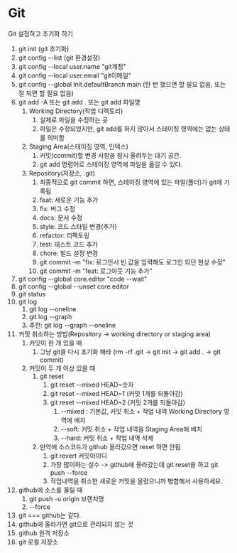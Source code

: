# Git

Git 설정하고 초기화 하기

1. git init (git 초기화)
2. git config --list (git 환경설정)
3. git config --local user.name "git계정"
4. git config --local user.email "git이메일"
5. git config --global init.defaultBranch main (한 번 했으면 할 필요 없음, 또는 잘 되면 할 필요 없음)
6. git add -A 또는 git add . 또는 git add 파일명
   1. Working Directory(작업 디렉토리)
      1. 실제로 파일을 수정하는 곳
      2. 파일은 수정되었지만, git add를 하지 않아서 스테이징 영역에는 없는 상태를 의미함
   2. Staging Area(스테이징 영역, 인덱스)
      1. 커밋(commit)할 변경 사항을 잠시 올려두는 대기 공간.
      2. git add 명령어로 스테이징 영역에 파일을 옮길 수 있다.
   3. Repository(저장소, .git)
      1. 최종적으로 git commit 하면, 스테이징 영역에 있는 파일(폴더)가 git에 기록됨
      2. feat: 새로운 기능 추가
      3. fix: 버그 수정
      4. docs: 문서 수정
      5. style: 코드 스타일 변경(추가)
      6. refactor: 리팩토링
      7. test: 테스트 코드 추가
      8. chore: 빌드 설정 변경
      9. git commit -m "fix: 로그인시 빈 값을 입력해도 로그인 되던 현상 수정"
      10. git commit -m "feat: 로그아웃 기능 추가"
7. git config --global core.editor "code --wait"
8. git config --global --unset core.editor
9. git status
10. git log
    1. git log --oneline
    2. git log --graph
    3. 추천: git log --graph --oneline
11. 커밋 취소하는 방법(Repository -> working directory or staging area)
    1. 커밋이 한 개 있을 때
       1. 그냥 git을 다시 초기화 해라 (rm -rf .git -> git init -> git add . -> git commit)
    2. 커밋이 두 개 이상 있을 때
       1. git reset
          1. git reset --mixed HEAD~숫자
          2. git reset --mixed HEAD~1 (커밋 1개를 되돌아감)
          3. git reset --mixed HEAD~2 (커밋 2개를 되돌아감)
             1. --mixed : 기본값, 커밋 취소 + 작업 내역 Working Directory 영역에 배치
             2. --soft: 커밋 취소 + 작업 내역을 Staging Area에 배치
             3. --hard: 커밋 취소 + 작업 내역 삭제
       2. 만약에 소스코드가 github 올라갔으면 reset 하면 안됨
          1. git revert 커밋아이디
          2. 가장 많이하는 실수 -> github에 올라갔는데 git reset을 하고 git push --force
          3. 작업내역을 취소한 새로운 커밋을 올렸으니까 병합해서 사용하세요.
12. github에 소스를 올릴 때
    1. git push -u origin 브랜치명
    2. --force
13. git === github는 같다.
14. github에 올라가면 git으로 관리되지 않는 것
15. github 원격 저장소
16. git 로컬 저장소
